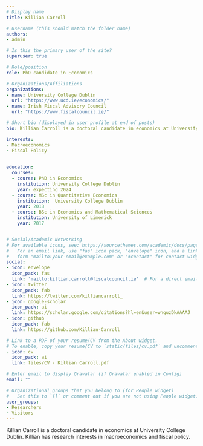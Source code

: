 ```yaml
---
# Display name
title: Killian Carroll

# Username (this should match the folder name)
authors:
- admin

# Is this the primary user of the site?
superuser: true

# Role/position
role: PhD candidate in Economics

# Organizations/Affiliations
organizations:
- name: University College Dublin
  url: "https://www.ucd.ie/economics/"
- name: Irish Fiscal Advisory Council
  url: "https://www.fiscalcouncil.ie/"

# Short bio (displayed in user profile at end of posts)
bio: Killian Carroll is a doctoral candidate in economics at University College Dublin. Killian Carroll has research interests in macroeconomics and fiscal policy. 

interests:
- Macroeconomics
- Fiscal Policy
 

education:
  courses:
  - course: PhD in Economics
    institution: University College Dublin
    year: expecting 2024
  - course: MSc in Quantitative Economics
    institution:  University College Dublin
    year: 2018  
  - course: BSc in Economics and Mathematical Sciences
    institution: University of Limerick
    year: 2017


# Social/Academic Networking
# For available icons, see: https://sourcethemes.com/academic/docs/page-builder/#icons
#   For an email link, use "fas" icon pack, "envelope" icon, and a link in the
#   form "mailto:your-email@example.com" or "#contact" for contact widget.
social:
- icon: envelope
  icon_pack: fas
  link: 'mailto:killian.carroll@fiscalcouncil.ie'  # For a direct email link, use "mailto:test@example.org".
- icon: twitter
  icon_pack: fab
  link: https://twitter.com/killiancarroll_
- icon: google-scholar
  icon_pack: ai
  link: https://scholar.google.com/citations?hl=en&user=whquzDkAAAAJ
- icon: github
  icon_pack: fab
  link: https://github.com/Killian-Carroll

# Link to a PDF of your resume/CV from the About widget.
# To enable, copy your resume/CV to `static/files/cv.pdf` and uncomment the lines below.
- icon: cv
  icon_pack: ai
  link: files/CV - Killian Carroll.pdf

# Enter email to display Gravatar (if Gravatar enabled in Config)
email: ""

# Organizational groups that you belong to (for People widget)
#   Set this to `[]` or comment out if you are not using People widget.
user_groups:
- Researchers
- Visitors
---
```


Killian Carroll is a doctoral candidate in economics at University College Dublin. Killian has research interests in macroeconomics and fiscal policy.

